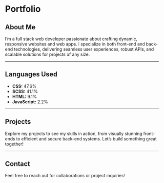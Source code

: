 # Portfolio

## About Me

I’m a full stack web developer passionate about crafting dynamic, responsive websites and web apps. I specialize in both front-end and back-end technologies, delivering seamless user experiences, robust APIs, and scalable solutions for projects of any size.

---

## Languages Used



- **CSS:** 47.6%
- **SCSS:** 41.1%
- **HTML:** 9.1%
- **JavaScript:** 2.2%

---

## Projects

Explore my projects to see my skills in action, from visually stunning front-ends to efficient and secure back-end systems. Let’s build something great together!

---

## Contact

Feel free to reach out for collaborations or project inquiries!
